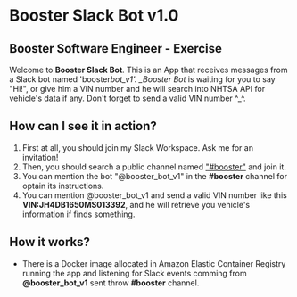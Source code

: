 # Booster Slack Bot v1.0

## Booster Software Engineer - Exercise

Welcome to **Booster Slack Bot**.
This is an App that receives messages from a Slack bot named 'booster*bot_v1'. \_Booster Bot* is waiting for you to say "Hi!", or give him a VIN number and he will search into NHTSA API for vehicle's data if any. Don't forget to send a valid VIN number ^\_^.

## How can I see it in action?

1. First at all, you should join my Slack Workspace. Ask me for an invitation!
2. Then, you should search a public channel named ["#booster"](https://webdev-and-friends.slack.com/archives/C02HPKCGV7V) and join it.
3. You can mention the bot "@booster_bot_v1" in the **#booster** channel for optain its instructions.
4. You can mention @booster_bot_v1 and send a valid VIN number like this **VIN:JH4DB1650MS013392**, and he will retrieve you vehicle's information if finds something.

## How it works?

- There is a Docker image allocated in Amazon Elastic Container Registry running the app and listening for Slack events comming from **@booster_bot_v1** sent throw **#booster** channel.
